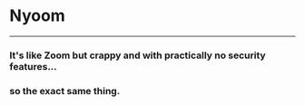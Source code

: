 # Nyoom
---
### It's like Zoom but crappy and with practically no security features...
### so the exact same thing.

